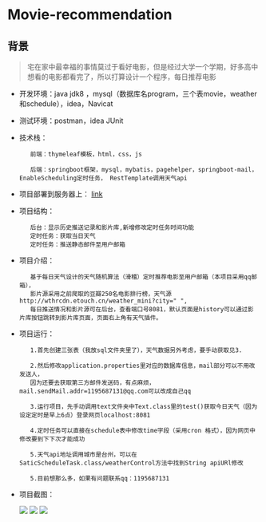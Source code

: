 # Movie-recommendation
## 背景
>宅在家中最幸福的事情莫过于看好电影，但是经过大学一个学期，好多高中想看的电影都看完了，所以打算设计一个程序，每日推荐电影


* 开发环境：java jdk8 ，mysql（数据库名program，三个表movie，weather和schedule），idea，Navicat

* 测试环境：postman，idea JUnit

* 技术栈：

         前端：thymeleaf模板，html，css，js

         后端：springboot框架，mysql，mybatis，pagehelper，springboot-mail，EnableScheduling定时任务， RestTemplate调用天气api
         
* 项目部署到服务器上：
        [link](http://47.99.205.75:8081/)

* 项目结构：

         后台：显示历史推送记录和影片库,新增修改定时任务时间功能
         定时任务：获取当日天气
         定时任务：推送静态邮件至用户邮箱

* 项目介绍：

         基于每日天气设计的天气随机算法（滑稽）定时推荐电影至用户邮箱（本项目采用qq邮箱），
         影片源采用之前爬取的豆瓣250名电影排行榜，天气源http://wthrcdn.etouch.cn/weather_mini?city=" ",
         每日推送情况和影片源可在后台，查看端口号8081，默认页面是history可以通过影片库按钮跳转到影片库页面，页面右上角有天气插件。
* 项目运行：
          
         1.首先创建三张表（我放sql文件夹里了），天气数据另外考虑，要手动获取见3.
         
         2.然后修改application.properties里对应的数据库信息，mail部分可以不用改发送人，
         因为还要去获取第三方邮件发送码，有点麻烦，mail.sendMail.addr=1195687131@qq.com可以改成自己qq
         
         3.运行项目，先手动调用text文件夹中Text.class里的test()获取今日天气（因为设定定时是早上6点）登录网页localhost:8081
         
         4.定时任务可以直接在schedule表中修改time字段（采用cron 格式），因为网页中修改要到下下次才能成功
         
         5.天气api地址调用城市是台州，可以在SaticScheduleTask.class/weatherControl方法中找到String apiURl修改
         
         5.目前想那么多，如果有问题联系qq：1195687131
         
* 项目截图：         
         
   ![](https://tva1.sinaimg.cn/large/00831rSTly1gdnmefw1iwj31910u0dmr.jpg)
   ![](https://tva1.sinaimg.cn/large/00831rSTly1gdnmgj1m6lj31910u0anq.jpg)
   ![](https://tva1.sinaimg.cn/large/00831rSTly1gdnmih2zvfj30u01t0tb3.jpg)

